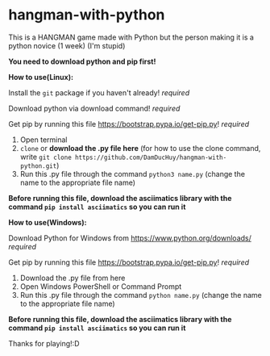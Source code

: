 # hangman-with-python
This is a HANGMAN game made with Python but the person making it is a python novice (1 week)
(I'm stupid)

**You need to download python and pip first!**





**How to use(Linux):**

Install the `git` package if you haven't already! *required*

Download python via download command! *required*

Get pip by running this file https://bootstrap.pypa.io/get-pip.py! *required*


1. Open terminal
2. `clone` or **download the .py file here**
(for how to use the clone command, write `git clone https://github.com/DamDucHuy/hangman-with-python.git`)
3. Run this .py file through the command `python3 name.py`
(change the name to the appropriate file name)

**Before running this file, download the asciimatics library with the command `pip install asciimatics` so you can run it**





**How to use(Windows):**

Download Python for Windows from https://www.python.org/downloads/ *required*

Get pip by running this file https://bootstrap.pypa.io/get-pip.py! *required*


1. Download the .py file from here
2. Open Windows PowerShell or Command Prompt
3. Run this .py file through the command `python name.py`
(change the name to the appropriate file name)

**Before running this file, download the asciimatics library with the command `pip install asciimatics` so you can run it**


Thanks for playing!:D
